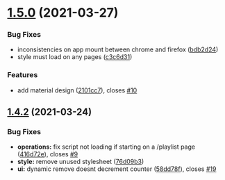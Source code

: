# [1.5.0](https://github.com/avallete/yt-playlists-delete-enhancer/compare/v1.4.2...v1.5.0) (2021-03-27)


### Bug Fixes

* inconsistencies on app mount between chrome and firefox ([bdb2d24](https://github.com/avallete/yt-playlists-delete-enhancer/commit/bdb2d24a73bd3ae6dae11de6fff561da952ceaa8))
* style must load on any pages ([c3c6d31](https://github.com/avallete/yt-playlists-delete-enhancer/commit/c3c6d31b3463469b96e4dcf8cbd2b88b39cbff90))


### Features

* add material design ([2101cc7](https://github.com/avallete/yt-playlists-delete-enhancer/commit/2101cc7fd38e41d48343bf168e582c3cf216c937)), closes [#10](https://github.com/avallete/yt-playlists-delete-enhancer/issues/10)

## [1.4.2](https://github.com/avallete/yt-playlists-delete-enhancer/compare/v1.4.1...v1.4.2) (2021-03-24)

### Bug Fixes

- **operations:** fix script not loading if starting on a /playlist page ([416d72e](https://github.com/avallete/yt-playlists-delete-enhancer/commit/416d72e9e9560f75f0b9f6e8297a2eacf19640f9)), closes [#9](https://github.com/avallete/yt-playlists-delete-enhancer/issues/9)
- **style:** remove unused stylesheet ([76d09b3](https://github.com/avallete/yt-playlists-delete-enhancer/commit/76d09b341e91a21c277cf0e13bc0343cd1d23ec5))
- **ui:** dynamic remove doesnt decrement counter ([58dd78f](https://github.com/avallete/yt-playlists-delete-enhancer/commit/58dd78fa780c79acbe51dec137a196bf6f29938b)), closes [#19](https://github.com/avallete/yt-playlists-delete-enhancer/issues/19)
